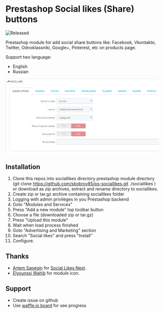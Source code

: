 # Prestashop Social likes (Share) buttons

![Released](https://img.shields.io/badge/status-released-green.svg)

Prestashop module for add social share buttons like: Facebook, Vkontakte, Twitter, Odnoklassniki, Google+, Pinterest, etc on products page.

Support two language:

* English
* Russian

![](https://github.com/sbobrov85/ps-sociallikes/blob/master/sociallikes.jpg)

## Installation

1. Clone this repos into sociallikes directory prestashop module directory (git clone https://github.com/sbobrov85/ps-sociallikes.git ./sociallikes )
or download as zip archives, extract and rename directory to sociallikes.
1. Create zip or tar.gz archive containing sociallikes folder
1. Logging with admin privileges in you Prestashop backend
1. Goto "Modules and Services"
1. Press "Add a new module" top toolbar button
1. Choose a file (downloaded zip or tar.gz)
1. Press "Upload this module"
1. Wait when load process finished
1. Goto "Advertising and Marketing" section
1. Search "Social likes" and press "Install"
1. Configure.

## Thanks

* [Artem Sapegin](https://github.com/sapegin) for [Social Likes Next](https://github.com/sapegin/social-likes-next).
* [Elyounssi Wahib](https://www.iconfinder.com/Wahib) for module icon.

## Support

* Create issue on github
* Use [waffle.io board](https://waffle.io/sbobrov85/ps-sociallikes) for see progress
